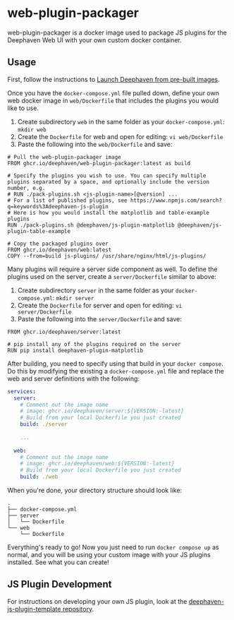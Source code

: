 # web-plugin-packager

web-plugin-packager is a docker image used to package JS plugins for the Deephaven Web UI with your own custom docker container.

## Usage

First, follow the instructions to [Launch Deephaven from pre-built images](https://deephaven.io/core/docs/getting-started/quickstart/#set-up-your-deephaven-deployment).

Once you have the `docker-compose.yml` file pulled down, define your own web docker image in `web/Dockerfile` that includes the plugins you would like to use. 

1. Create subdirectory `web` in the same folder as your `docker-compose.yml`: `mkdir web`
2. Create the `Dockerfile` for web and open for editing: `vi web/Dockerfile`
3. Paste the following into the `web/Dockerfile` and save:
```
# Pull the web-plugin-packager image
FROM ghcr.io/deephaven/web-plugin-packager:latest as build

# Specify the plugins you wish to use. You can specify multiple plugins separated by a space, and optionally include the version number, e.g.
# RUN ./pack-plugins.sh <js-plugin-name>[@version] ...
# For a list of published plugins, see https://www.npmjs.com/search?q=keywords%3Adeephaven-js-plugin
# Here is how you would install the matplotlib and table-example plugins
RUN ./pack-plugins.sh @deephaven/js-plugin-matplotlib @deephaven/js-plugin-table-example

# Copy the packaged plugins over
FROM ghcr.io/deephaven/web:latest
COPY --from=build js-plugins/ /usr/share/nginx/html/js-plugins/
```

Many plugins will require a server side component as well. To define the plugins used on the server, create a `server/Dockerfile` similar to above:

1. Create subdirectory `server` in the same folder as your `docker-compose.yml`: `mkdir server`
2. Create the `Dockerfile` for server and open for editing: `vi server/Dockerfile`
3. Paste the following into the `server/Dockerfile` and save:
```
FROM ghcr.io/deephaven/server:latest

# pip install any of the plugins required on the server
RUN pip install deephaven-plugin-matplotlib
```

After building, you need to specify using that build in your `docker compose`. Do this by modifying the existing a `docker-compose.yml` file and replace the web and server definitions with the following:
```yaml
services:
  server:
    # Comment out the image name
    # image: ghcr.io/deephaven/server:${VERSION:-latest}
    # Build from your local Dockerfile you just created
    build: ./server
    
    ...
    
  web:
    # Comment out the image name
    # image: ghcr.io/deephaven/web:${VERSION:-latest}
    # Build from your local Dockerfile you just created
    build: ./web
```

When you're done, your directory structure should look like:
```commandline
.
├── docker-compose.yml
├── server
│   └── Dockerfile
└── web
    └── Dockerfile
```

Everything's ready to go! Now you just need to run `docker compose up` as normal, and you will be using your custom image with your JS plugins installed. See what you can create!

## JS Plugin Development

For instructions on developing your own JS plugin, look at the [deephaven-js-plugin-template repository](https://github.com/deephaven/deephaven-js-plugin-template/).